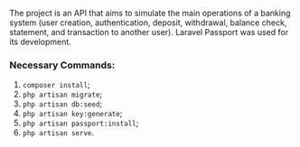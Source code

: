 
The project is an API that aims to simulate the main operations of a banking system (user creation, authentication, deposit, withdrawal, balance check, statement, and transaction to another user). Laravel Passport was used for its development.

### Necessary Commands:
1. `composer install`;
2. `php artisan migrate`;
3. `php artisan db:seed`;
4. `php artisan key:generate`;
5. `php artisan passport:install`;
6. `php artisan serve`.
